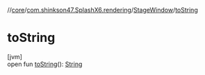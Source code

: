 //[core](../../../index.md)/[com.shinkson47.SplashX6.rendering](../index.md)/[StageWindow](index.md)/[toString](to-string.md)

# toString

[jvm]\
open fun [toString](to-string.md)(): [String](https://docs.oracle.com/javase/8/docs/api/java/lang/String.html)
